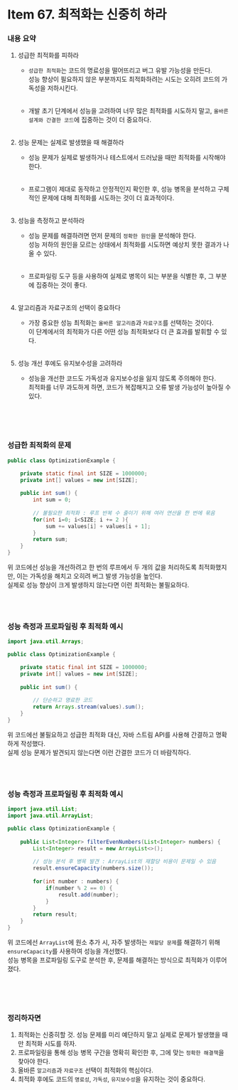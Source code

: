 # Item 67. 최적화는 신중히 하라

### 내용 요약 <br>
1. 성급한 최적화를 피하라
    - `성급한 최적화`는 코드의 명료성을 떨어뜨리고 버그 유발 가능성을 만든다. <br>
      성능 향상이 필요하지 않은 부분까지도 최적화하려는 시도는 오히려 코드의 가독성을 저하시킨다. <br><br>
   
    - 개발 초기 단계에서 성능을 고려하여 너무 많은 최적화를 시도하지 말고, `올바른 설계와 간결한 코드`에 집중하는 것이 더 중요하다. <br><br>

2. 성능 문제는 실제로 발생했을 때 해결하라 
    - 성능 문제가 실제로 발생하거나 테스트에서 드러났을 때만 최적화를 시작해야 한다. <br><br>

    - 프로그램이 제대로 동작하고 안정적인지 확인한 후, 성능 병목을 분석하고 구체적인 문제에 대해 최적화를 시도하는 것이 더 효과적이다. <br><br>


3. 성능을 측정하고 분석하라
    - 성능 문제를 해결하려면 먼저 문제의 `정확한 원인`을 분석해야 한다. <br>
      성능 저하의 원인을 모르는 상태에서 최적화를 시도하면 예상치 못한 결과가 나올 수 있다. <br><br>

    - 프로파일링 도구 등을 사용하여 실제로 병목이 되는 부분을 식별한 후, 그 부분에 집중하는 것이 좋다. <br><br>

4. 알고리즘과 자료구조의 선택이 중요하다
    - 가장 중요한 성능 최적화는 `올바른 알고리즘`과 `자료구조`를 선택하는 것이다. <br>
      이 단계에서의 최적화가 다른 어떤 성능 최적화보다 더 큰 효과를 발휘할 수 있다. <br><br>

5. 성능 개선 후에도 유지보수성을 고려하라
   - 성능을 개선한 코드도 가독성과 유지보수성을 잃지 않도록 주의해야 한다. <br>
     최적화를 너무 과도하게 하면, 코드가 복잡해지고 오류 발생 가능성이 높아질 수 있다. <br><br>



<br><br>



### 성급한 최적화의 문제
```java
public class OptimizationExample {

    private static final int SIZE = 1000000;
    private int[] values = new int[SIZE];
    
    public int sum() {
        int sum = 0;
        
        // 불필요한 최적화 : 루프 반복 수 줄이기 위해 여러 연산을 한 번에 묶음
        for(int i=0; i<SIZE; i += 2 ){
            sum += values[i] + values[i + 1];
        }
        return sum;
    }
}
```
위 코드에선 성능을 개선하려고 한 번의 루프에서 두 개의 값을 처리하도록 최적화했지만, 이는 가독성을 해치고 오히려 버그 발생 가능성을 높인다. <br>
실제로 성능 향상이 크게 발생하지 않는다면 이런 최적화는 불필요하다.

<br><br>



### 성능 측정과 프로파일링 후 최적화 예시
```java
import java.util.Arrays;

public class OptimizationExample {

    private static final int SIZE = 1000000;
    private int[] values = new int[SIZE];
    
    public int sum() {
        
        // 단순하고 명료한 코드
        return Arrays.stream(values).sum();
    }
}
```
위 코드에선 불필요하고 성급한 최적화 대신, 자바 스트림 API를 사용해 간결하고 명확하게 작성했다. <br>
실제 성능 문제가 발견되지 않는다면 이런 간결한 코드가 더 바람직하다.

<br><br>



### 성능 측정과 프로파일링 후 최적화 예시
```java
import java.util.List;
import java.util.ArrayList;

public class OptimizationExample {
    
    public List<Integer> filterEvenNumbers(List<Integer> numbers) {
        List<Integer> result = new ArrayList<>();
        
        // 성능 분석 후 병목 발견 : ArrayList의 재할당 비용이 문제일 수 있음
        result.ensureCapacity(numbers.size());
        
        for(int number : numbers) {
            if(number % 2 == 0) {
                result.add(number);
            }
        }
        return result;
    }
}
```
위 코드에선 `ArrayList`에 원소 추가 시, 자주 발생하는 `재할당 문제`를 해결하기 위해 `ensureCapacity`를 사용하여 성능을 개선했다. <br>
성능 병목을 프로파일링 도구로 분석한 후, 문제를 해결하는 방식으로 최적화가 이루어졌다. <br><br>

<br><br>

### 정리하자면
1. 최적화는 신중히할 것. 성능 문제를 미리 예단하지 말고 실제로 문제가 발생했을 때만 최적화 시도를 하자.
2. 프로파일링을 통해 성능 병목 구간을 명확히 확인한 후, 그에 맞는 `정확한 해결책`을 찾아야 한다.
3. 올바른 `알고리즘`과 `자료구조` 선택이 최적화의 핵심이다.
4. 최적화 후에도 코드의 `명료성`, `가독성`, `유지보수성`을 유지하는 것이 중요하다.

